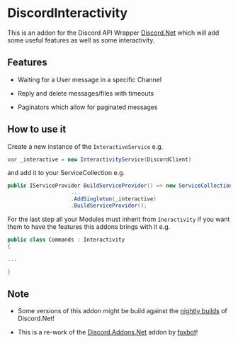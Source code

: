 # DiscordInteractivity

This is an addon for the Discord API Wrapper [Discord.Net](https://github.com/discord-net/Discord.Net) which will add some useful features as well as some interactivity.



## Features

- Waiting for a User message in a specific Channel

- Reply and delete messages/files with timeouts

- Paginators which allow for paginated messages

  

## How to use it

Create a new instance of the `InteractiveService` e.g.
```cs
var _interactive = new InteractivityService(DiscordClient)
```

and add it to your ServiceCollection e.g.

```cs
public IServiceProvider BuildServiceProvider() => new ServiceCollection()
                    ...
                    .AddSingleton(_interactive)
                    .BuildServiceProvider();
```

For the last step all your Modules must inherit from `Ineractivity` if you want them to have the features this addons brings with it e.g.

```cs
public class Commands : Interactivity
{

...

}
```

## Note

- Some versions of this addon might be build against the [nightly builds](https://github.com/discord-net/Discord.Net#unstable-myget) of Discord.Net!

- This is a re-work of the [Discord.Addons.Net](https://github.com/foxbot/Discord.Addons.Interactive) addon by [foxbot](https://github.com/foxbot)!

